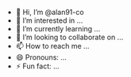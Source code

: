 - 👋 Hi, I’m @alan91-co
- 👀 I’m interested in ...
- 🌱 I’m currently learning ...
- 💞️ I’m looking to collaborate on ...
- 📫 How to reach me ...
- 😄 Pronouns: ...
- ⚡ Fun fact: ...

<!---
alan91-co/alan91-co is a ✨ special ✨ repository because its `README.md` (this file) appears on your GitHub profile.
You can click the Preview link to take a look at your changes.
--->
